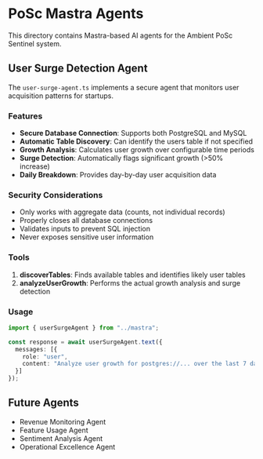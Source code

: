 # PoSc Mastra Agents

This directory contains Mastra-based AI agents for the Ambient PoSc Sentinel system.

## User Surge Detection Agent

The `user-surge-agent.ts` implements a secure agent that monitors user acquisition patterns for startups.

### Features

- **Secure Database Connection**: Supports both PostgreSQL and MySQL
- **Automatic Table Discovery**: Can identify the users table if not specified
- **Growth Analysis**: Calculates user growth over configurable time periods
- **Surge Detection**: Automatically flags significant growth (>50% increase)
- **Daily Breakdown**: Provides day-by-day user acquisition data

### Security Considerations

- Only works with aggregate data (counts, not individual records)
- Properly closes all database connections
- Validates inputs to prevent SQL injection
- Never exposes sensitive user information

### Tools

1. **discoverTables**: Finds available tables and identifies likely user tables
2. **analyzeUserGrowth**: Performs the actual growth analysis and surge detection

### Usage

```typescript
import { userSurgeAgent } from "../mastra";

const response = await userSurgeAgent.text({
  messages: [{
    role: "user",
    content: "Analyze user growth for postgres://... over the last 7 days"
  }]
});
```

## Future Agents

- Revenue Monitoring Agent
- Feature Usage Agent
- Sentiment Analysis Agent
- Operational Excellence Agent